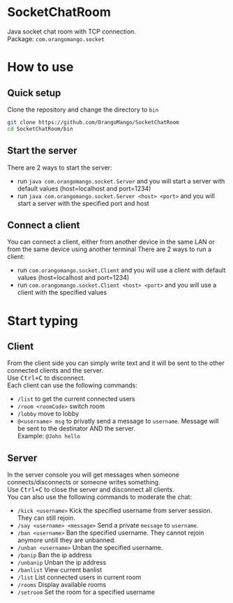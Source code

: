 # SocketChatRoom
Java socket chat room with TCP connection.  
Package: `com.orangomango.socket`

# How to use
## Quick setup
Clone the repository and change the directory to `bin`
```bash
git clone https://github.com/OrangoMango/SocketChatRoom
cd SocketChatRoom/bin
```
## Start the server
There are 2 ways to start the server:
* run `java com.orangomango.socket.Server` and you will start a server with default values (host=localhost and port=1234)
* run `java com.orangomango.socket.Server <host> <port>` and you will start a server with the specified port and host
## Connect a client
You can connect a client, either from another device in the same LAN or from the same device using another terminal
There are 2 ways to run a client:
* run `com.orangomango.socket.Client` and you will use a client with default values (host=localhost and port=1234)
* run `com.orangomango.socket.Client <host> <port>` and you will use a client with the specified values

# Start typing
## Client
From the client side you can simply write text and it will be sent to the other connected clients and the server.  
Use <Kbd>Ctrl+C</Kbd> to disconnect.  
Each client can use the following commands:
* `/list` to get the current connected users
* `/room <roomCode>` switch room
* `/lobby` move to lobby
* `@<username> msg` to privatly send a message to `username`. Message will be sent to the destinator AND the server.   
  Example: `@John hello`
## Server
In the server console you will get messages when someone connects/disconnects or someone writes something.  
Use <Kbd>Ctrl+C</Kbd> to close the server and disconnect all clients.  
You can also use the following commands to moderate the chat:
* `/kick <username>` Kick the specified username from server session. They can still rejoin.
* `/say <username> <message>` Send a private `message` to `username`.
* `/ban <username>` Ban the specified username. They cannot rejoin anymore untill they are unbanned.
* `/unban <username>` Unban the specified username.
* `/banip` <ip-address> Ban the ip address
* `/unbanip` <ip-address> Unban the ip address
* `/banlist` View current banlist
* `/list` List connected users in current room
* `/rooms` Display available rooms
* `/setroom` <username> <roomCode> Set the room for a specified username
